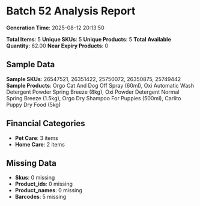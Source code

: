 # Batch 52 Analysis Report

**Generation Time**: 2025-08-12 20:13:50

**Total Items**: 5
**Unique SKUs**: 5
**Unique Products**: 5
**Total Available Quantity**: 62.00
**Near Expiry Products**: 0

## Sample Data
**Sample SKUs**: 26547521, 26351422, 25750072, 26350875, 25749442
**Sample Products**: Orgo Cat And Dog Off Spray (60ml), Oxi Automatic Wash Detergent Powder Spring Breeze (8kg), Oxi Powder Detergent Normal Spring Breeze (1.5kg), Orgo Dry Shampoo For Puppies (500ml), Carlito Puppy Dry Food (5kg)

## Financial Categories
- **Pet Care**: 3 items
- **Home Care**: 2 items

## Missing Data
- **Skus**: 0 missing
- **Product_ids**: 0 missing
- **Product_names**: 0 missing
- **Barcodes**: 5 missing

